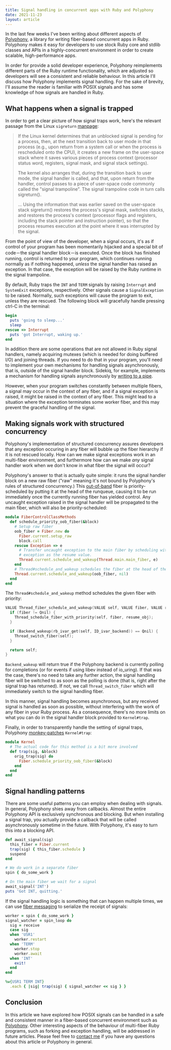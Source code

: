 ```yaml
---
title: Signal handling in concurrent apps with Ruby and Polyphony
date: 2021-11-23
layout: article
---
```


In the last few weeks I've been writing about different aspects of
[Polyphony](https://github.com/digital-fabric/polyphony), a library for writing
fiber-based concurrent apps in Ruby. Polyphony makes it easy for developers to
use stock Ruby core and stdlib classes and APIs in a highly-concurrent
environment in order to create scalable, high-performance apps.

In order for provide a solid developer experience, Polyphony reimplements
different parts of the Ruby runtime functionality, which are adjusted so
developers will see a consistent and reliable behaviour. In this article I'll
discuss how Polyphony implements signal handling. For the sake of brevity, I'll
assume the reader is familiar with POSIX signals and has some knowledge of how
signals are handled in Ruby.

## What happens when a signal is trapped

In order to get a clear picture of how signal traps work, here's the relevant
passage from the Linux `sigreturn` [manpage](https://www.man7.org/linux/man-pages/man2/sigreturn.2.html):

> If the Linux kernel determines that an unblocked signal is pending for a
> process, then, at the next transition back to user mode in that process (e.g.,
> upon return from a system call or when the process is rescheduled onto the
> CPU), it creates a new frame on the user-space stack where it saves various
> pieces of process context (processor status word, registers, signal mask, and
> signal stack settings).
> 
> The kernel also arranges that, during the transition back to user mode, the
> signal handler is called, and that, upon return from the handler, control
> passes to a piece of user-space code commonly called the "signal trampoline".
> The signal trampoline code in turn calls sigreturn().
>
> ... Using the information that was earlier saved on the user-space stack
> sigreturn() restores the process's signal mask, switches stacks, and restores
> the process's context (processor flags and registers, including the stack
> pointer and instruction pointer), so that the process resumes execution at the
> point where it was interrupted by the signal.

From the point of view of the developer, when a signal occurs, it's as if
control of your program has been momentarily hijacked and a special bit of
code－the signal handler block－is executed. Once the block has finished
running, control is returned to your program, which continues running normally
as if nothing happened, *unless* the signal handler has raised an exception. In
that case, the exception will be raised by the Ruby runtime in the signal
trampoline.

By default, Ruby traps the `INT` and `TERM` signals by raising `Interrupt` and
`SystemExit` exceptions, respectively. Other signals cause a `SignalException`
to be raised. Normally, such exceptions will cause the program to exit, unless
they are rescued. The following block will gracefully handle pressing ctrl-C in
the terminal:

```ruby
begin
  puts 'going to sleep...'
  sleep
rescue => Interrupt
  puts 'got Interrupt, waking up.'
end
```

In addition there are some operations that are not allowed in Ruby signal
handlers, namely acquiring mutexes (which is needed for doing buffered I/O) and
joining threads. If you need to do that in your program, you'll need to
implement your own mechanisms for handling signals asynchronously, that is,
outside of the signal handler block. Sidekiq, for example, implements a
mechanism for handling signals asynchronously by [writing to a
pipe](https://github.com/mperham/sidekiq/pull/761).

However, when your program switches constantly between multiple fibers, a signal
may occur in the context of any fiber, and if a signal exception is raised, it
might be raised in the context of any fiber. This might lead to a situation
where the exception terminates some worker fiber, and this may prevent the
graceful handling of the signal.

## Making signals work with structured concurrency

Polyphony's implementation of structured concurrency assures developers that any
exception occuring in any fiber will bubble up the fiber hierarchy if it is not
rescued locally. How can we make signal exceptions work in an multi-fiber
environment, and furthermore how can we make *any* signal handler work when we
don't know in what fiber the signal will occur?

Polyphony's answer to that is actually quite simple: it runs the signal handler
block on a new raw fiber ("raw" meaning it's not bound by Polyphony's rules of
structured concurrency.) This
[out-of-band](https://en.wikipedia.org/wiki/Out-of-band_data) fiber is
priority-scheduled by putting it at the head of the runqueue, causing it to be
run immediately once the currently running fiber has yielded control. Any
uncaught exception raised in the signal handler will be propagated to the main
fiber, which will also be priority-scheduled:

```ruby
module FiberControlClassMethods
  def schedule_priority_oob_fiber(&block)
    # Setup raw fiber
    oob_fiber = Fiber.new do
      Fiber.current.setup_raw
      block.call
    rescue Exception => e
      # Transfer uncaught exception to the main fiber by scheduling with the
      # exception as the resume value.
      Thread.current.schedule_and_wakeup(Thread.main.main_fiber, e)
    end
    # Thread#schedule_and_wakeup schedules the fiber at the head of the runqueue.
    Thread.current.schedule_and_wakeup(oob_fiber, nil)
  end
end
```

The `Thread#schedule_and_wakeup` method schedules the given fiber with priority:

```c
VALUE Thread_fiber_schedule_and_wakeup(VALUE self, VALUE fiber, VALUE resume_obj) {
  if (fiber != Qnil) {
    Thread_schedule_fiber_with_priority(self, fiber, resume_obj);
  }

  if (Backend_wakeup(rb_ivar_get(self, ID_ivar_backend)) == Qnil) {
    Thread_switch_fiber(self);
  }

  return self;
}
```

`Backend_wakeup` will return true if the Polyphony backend is currently polling
for completions (or for events if using libev instead of io_uring). If that was
the case, there's no need to take any further action, the signal handling fiber
will be switched to as soon as the polling is done (that is, right after the
signal trap has returned). If not, we call `Thread_switch_fiber` which will
immediately switch to the signal handling fiber.

In this manner, signal handling becomes asynchronous, but any received signal is
handled as soon as possible, without interfering with the work of any fiber in
your Ruby process. As a consequence, there's no more limits on what you can do
in the signal handler block provided to `Kernel#trap`.

Finally, in order to transparently handle the setting of signal traps, Polyphony
[monkey-patches](/articles/2021-11-04-monkey-patching) `Kernel#trap`:

```ruby
module Kernel
  # The actual code for this method is a bit more involved
  def trap(sig, &block)
    orig_trap(sig) do
      Fiber.schedule_priority_oob_fiber(&block)
    end
  end
end
```

## Signal handling patterns

There are some useful patterns you can employ when dealing with signals. In
general, Polyphony shies away from callbacks. Almost the entire Polyphony API is
exclusively synchronous and blocking. But when installing a signal trap, you
actually provide a callback that will be called asynchronously sometime in the
future. With Polyphony, it's easy to turn this into a blocking API.

```ruby
def await_signal(sig)
  this_fiber = Fiber.current
  trap(sig) { this_fiber.schedule }
  suspend
end

# We do work in a separate fiber
spin { do_some_work }

# On the main fiber we wait for a signal
await_signal('INT')
puts 'Got INT, quitting.'
```

If the signal handling logic is something that can happen multiple times, we can
use [fiber
messaging](/articles/2021-11-13-real-world-polyphony-chat#fiber-messaging) to
serialize the receipt of signals:

```ruby
worker = spin { do_some_work }
signal_watcher = spin_loop do
  sig = receive
  case sig
  when 'USR1'
    worker.restart
  when 'TERM'
    worker.stop
    worker.await
  when 'INT'
    exit!
  end
end

%w{USR1 TERM INT}
  .each { |sig| trap(sig) { signal_watcher << sig } }
```

## Conclusion

In this article we have explored how POSIX signals can be handled in a safe and
consistent manner in a fiber-based concurrent environment such as
[Polyphony](https://github.com/digital-fabric/polyphony). Other interesting
aspects of the behaviour of multi-fiber Ruby programs, such as forking and
exception handling, will be addressed in future articles. Please feel free to
[contact me](https://noteflakes.com/about#contact) if you have any questions
about this article or Polyphony in general.

